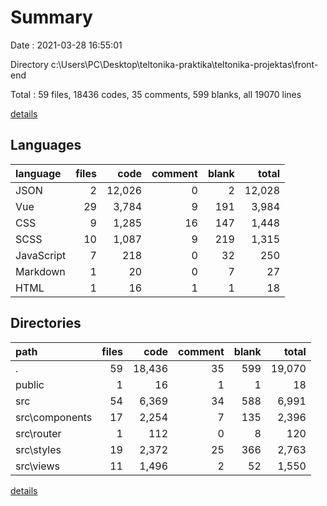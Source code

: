 # Summary

Date : 2021-03-28 16:55:01

Directory c:\Users\PC\Desktop\teltonika-praktika\teltonika-projektas\front-end

Total : 59 files,  18436 codes, 35 comments, 599 blanks, all 19070 lines

[details](details.md)

## Languages
| language | files | code | comment | blank | total |
| :--- | ---: | ---: | ---: | ---: | ---: |
| JSON | 2 | 12,026 | 0 | 2 | 12,028 |
| Vue | 29 | 3,784 | 9 | 191 | 3,984 |
| CSS | 9 | 1,285 | 16 | 147 | 1,448 |
| SCSS | 10 | 1,087 | 9 | 219 | 1,315 |
| JavaScript | 7 | 218 | 0 | 32 | 250 |
| Markdown | 1 | 20 | 0 | 7 | 27 |
| HTML | 1 | 16 | 1 | 1 | 18 |

## Directories
| path | files | code | comment | blank | total |
| :--- | ---: | ---: | ---: | ---: | ---: |
| . | 59 | 18,436 | 35 | 599 | 19,070 |
| public | 1 | 16 | 1 | 1 | 18 |
| src | 54 | 6,369 | 34 | 588 | 6,991 |
| src\components | 17 | 2,254 | 7 | 135 | 2,396 |
| src\router | 1 | 112 | 0 | 8 | 120 |
| src\styles | 19 | 2,372 | 25 | 366 | 2,763 |
| src\views | 11 | 1,496 | 2 | 52 | 1,550 |

[details](details.md)